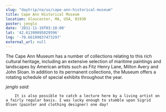 ```yaml
---
slug: "daytrip/na/us/cape-ann-historical-museum"
title: Cape Ann Historical Museum
location: Gloucester, MA, USA, 01930
poster: jenglo
date: '2011-11-19T03:18:00'
lat: '42.61399095829596'
lng: '-70.66199037473297'
external_url: null
---
```


The Cape Ann Museum has a number of collections relating to this rich cultural heritage, including an extensive selection of maritime paintings and landscapes by American artists such as Fitz Henry Lane, Milton Avery and John Sloan. In addition to its permanent collections, the Museum offers a rotating schedule of special exhibits throughout the year.  

<em>jenglo said:</em>

        It is also possible to catch a lecture here by a living artist on a fairly regular basis. I was lucky enough to stumble upon Sigrid Olsen (painter and clothing designer) one day!

